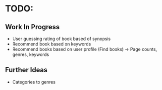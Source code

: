 # TODO:
## Work In Progress
* User guessing rating of book based of synopsis
* Recommend book based on keywords
* Recommend books based on user profile (Find books) -> Page counts, genres, keywords

## Further Ideas
* Categories to genres
